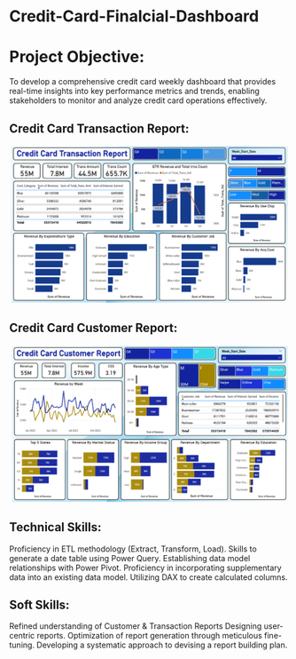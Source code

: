 # Credit-Card-Finalcial-Dashboard

<h1>Project Objective:</h1>
To develop a comprehensive credit
card weekly dashboard that
provides real-time insights into key
performance metrics and trends,
enabling stakeholders to monitor
and analyze credit card operations
effectively.

<h2>Credit Card Transaction Report:</h2>
<img src="https://github.com/naushadcom/Credit-Card-Finalcial-Dashboard/blob/main/screenshot/Credit_card_transaction_report.png">


<h2>Credit Card Customer Report:</h2>
<img src="https://github.com/naushadcom/Credit-Card-Finalcial-Dashboard/blob/main/screenshot/credit_card_customer_report.png">


<h2>Technical Skills:</h2>
 Proficiency in ETL methodology (Extract, Transform, Load).
 Skills to generate a date table using Power Query.
 Establishing data model relationships with Power Pivot.
 Proficiency in incorporating supplementary data into an existing data model.
 Utilizing DAX to create calculated columns.

 <h2>Soft Skills:</h2>
 Refined understanding of Customer & Transaction Reports
 Designing user-centric reports.
 Optimization of report generation through meticulous fine-tuning.
 Developing a systematic approach to devising a report building plan.
